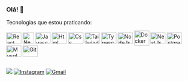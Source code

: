 ### Olá! 🙂



<p>Tecnologias que estou praticando:</p>

<div style='display:inline_block'>
          
<img align="center" alt="React" height="30" width="40" title='React' src="https://cdn.jsdelivr.net/gh/devicons/devicon/icons/react/react-original.svg" />

<img align="center" alt="Nextjs"  height="30" width="30" title='Nextjs' src="https://cdn.jsdelivr.net/gh/devicons/devicon@latest/icons/nextjs/nextjs-original.svg" />
  
<img align="center" alt="Javascript"  height="30" title='Javascript' width="40" src="https://cdn.jsdelivr.net/gh/devicons/devicon/icons/javascript/javascript-original.svg" />

<img align="center" alt="Html" height="30" width="40" title='Html' src="https://cdn.jsdelivr.net/gh/devicons/devicon/icons/html5/html5-original.svg" />

<img align="center" alt="Css" height="30" width="40" title='Css' src="https://cdn.jsdelivr.net/gh/devicons/devicon/icons/css3/css3-original.svg" />

<img align="center" alt="Tailwind" height="30" width="40" title='Tailwind' src="https://cdn.jsdelivr.net/gh/devicons/devicon@latest/icons/tailwindcss/tailwindcss-original.svg" />
          
<img align="center" alt="Typescript" height="30" width="40" title='Typescript' src="https://cdn.jsdelivr.net/gh/devicons/devicon/icons/typescript/typescript-original.svg" />

<img align="center" alt="NodeJs" height="30" width="40" title='NodeJs' src="https://cdn.jsdelivr.net/gh/devicons/devicon/icons/nodejs/nodejs-original.svg" />

<img align="center" alt="Docker" height="40" width="40" title='Docker' src="https://cdn.jsdelivr.net/gh/devicons/devicon@latest/icons/docker/docker-original.svg" />
          
<img align="center" alt="NestJs" height="30" width="40" title='NestJs' src="https://cdn.jsdelivr.net/gh/devicons/devicon@latest/icons/nestjs/nestjs-original.svg" />
  
<img align="center" alt="Postgresql" height="30" width="40" title='Postgresql' src="https://cdn.jsdelivr.net/gh/devicons/devicon/icons/postgresql/postgresql-original.svg" />

<img align="center" alt="Mysql" height="30" width="40" title='Mysql' src="https://cdn.jsdelivr.net/gh/devicons/devicon/icons/mysql/mysql-original.svg" />

<img align="center" alt="Git" height="30" width="40" title='Git' src="https://cdn.jsdelivr.net/gh/devicons/devicon/icons/git/git-original.svg" />


 </div>      

##


<div>
  <a href="https://www.linkedin.com/in/caio-mendes-2aa971273/" target="_blank"><img  src="https://img.shields.io/badge/LinkedIn-%23333?style=for-the-badge&logo=linkedin&logoColor=white" /></a>
   <a href="https://www.instagram.com/caiiommr/" target="_blank"><img src="https://img.shields.io/badge/-Instagram-%23333?style=for-the-badge&logo=instagram&logoColor=white" alt="Instagram" target="_blank"></a>
    <a href = "mailto:caio03martins@gmail.com"><img src="https://img.shields.io/badge/-Gmail-%23333?style=for-the-badge&logo=gmail&logoColor=white" alt="Gmail" target="_blank"></a>
   
</div>
